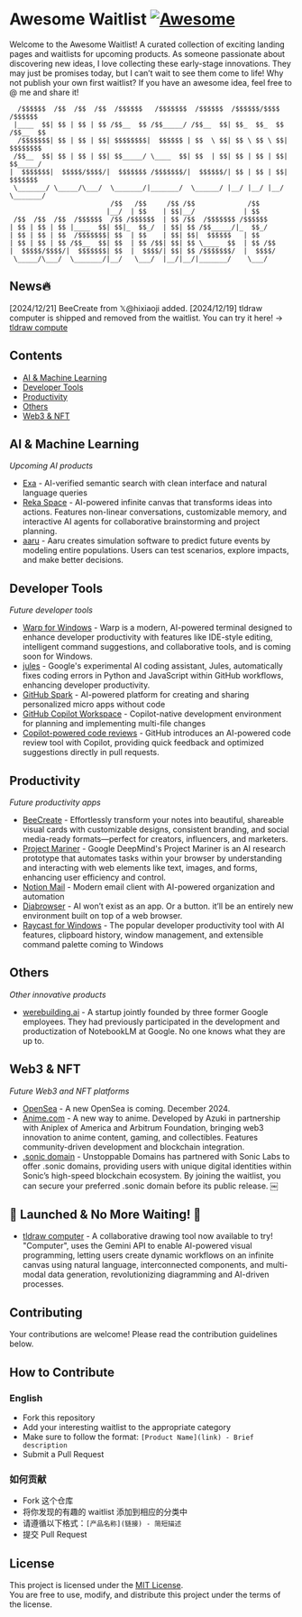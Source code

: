 # Awesome Waitlist [![Awesome](https://awesome.re/badge-flat.svg)](https://awesome.re)

Welcome to the Awesome Waitlist! A curated collection of exciting landing pages and waitlists for upcoming products. As someone passionate about discovering new ideas, I love collecting these early-stage innovations. They may just be promises today, but I can’t wait to see them come to life! Why not publish your own first waitlist? If you have an awesome idea, feel free to @ me and share it!

```
  /$$$$$$  /$$  /$$  /$$  /$$$$$$   /$$$$$$$  /$$$$$$  /$$$$$$/$$$$   /$$$$$$ 
 |____  $$| $$ | $$ | $$ /$$__  $$ /$$_____/ /$$__  $$| $$_  $$_  $$ /$$__  $$
  /$$$$$$$| $$ | $$ | $$| $$$$$$$$|  $$$$$$ | $$  \ $$| $$ \ $$ \ $$| $$$$$$$$
 /$$__  $$| $$ | $$ | $$| $$_____/ \____  $$| $$  | $$| $$ | $$ | $$| $$_____/
|  $$$$$$$|  $$$$$/$$$$/|  $$$$$$$ /$$$$$$$/|  $$$$$$/| $$ | $$ | $$|  $$$$$$$
 \_______/ \_____/\___/  \_______/|_______/  \______/ |__/ |__/ |__/ \_______/                                                      
                         /$$   /$$     /$$ /$$             /$$                
                        |__/  | $$    | $$|__/            | $$                
 /$$  /$$  /$$  /$$$$$$  /$$ /$$$$$$  | $$ /$$  /$$$$$$$ /$$$$$$              
| $$ | $$ | $$ |____  $$| $$|_  $$_/  | $$| $$ /$$_____/|_  $$_/              
| $$ | $$ | $$  /$$$$$$$| $$  | $$    | $$| $$|  $$$$$$   | $$                
| $$ | $$ | $$ /$$__  $$| $$  | $$ /$$| $$| $$ \____  $$  | $$ /$$            
|  $$$$$/$$$$/|  $$$$$$$| $$  |  $$$$/| $$| $$ /$$$$$$$/  |  $$$$/            
 \_____/\___/  \_______/|__/   \___/  |__/|__/|_______/    \___/              
```

## News🔥

[2024/12/21] BeeCreate from 𝕏@hixiaoji added.
[2024/12/19] tldraw computer is shipped and removed from the waitlist. You can try it here! -> [tldraw compute](https://computer.tldraw.com/)

## Contents

- [AI & Machine Learning](#ai--machine-learning)
- [Developer Tools](#developer-tools)
- [Productivity](#productivity)
- [Others](#others)
- [Web3 & NFT](#web3--nft)

## AI & Machine Learning

*Upcoming AI products*

- [Exa](https://exa.ai/websets) - AI-verified semantic search with clean interface and natural language queries
- [Reka Space](https://www.reka.ai/space) - AI-powered infinite canvas that transforms ideas into actions. Features non-linear conversations, customizable memory, and interactive AI agents for collaborative brainstorming and project planning.
- [aaru](https://aaruaaru.com/) - Aaru creates simulation software to predict future events by modeling entire populations. Users can test scenarios, explore impacts, and make better decisions. 

## Developer Tools

*Future developer tools*

- [Warp for Windows](https://www.windows-when.com/) - Warp is a modern, AI-powered terminal designed to enhance developer productivity with features like IDE-style editing, intelligent command suggestions, and collaborative tools, and is coming soon for Windows.
- [jules](https://labs.google.com/jules/waitlist) - Google's experimental AI coding assistant, Jules, automatically fixes coding errors in Python and JavaScript within GitHub workflows, enhancing developer productivity.
- [GitHub Spark](https://github.com/github_spark_waitlist_signup/join) - AI-powered platform for creating and sharing personalized micro apps without code
- [GitHub Copilot Workspace](https://github.com/github-copilot/workspace_waitlist_signup/join) - Copilot-native development environment for planning and implementing multi-file changes
- [Copilot-powered code reviews](https://github.com/github-copilot/code-review-waitlist) - GitHub introduces an AI-powered code review tool with Copilot, providing quick feedback and optimized suggestions directly in pull requests.

## Productivity

*Future productivity apps*

- [BeeCreate](https://beecreate.io/) - Effortlessly transform your notes into beautiful, shareable visual cards with customizable designs, consistent branding, and social media-ready formats—perfect for creators, influencers, and marketers.
- [Project Mariner](https://deepmind.google/technologies/project-mariner/) - Google DeepMind's Project Mariner is an AI research prototype that automates tasks within your browser by understanding and interacting with web elements like text, images, and forms, enhancing user efficiency and control.
- [Notion Mail](https://www.notion.com/product/mail) - Modern email client with AI-powered organization and automation
- [Diabrowser](https://www.diabrowser.com/) - AI won’t exist as an app. Or a button. it’ll be an entirely new environment built on top of a web browser.
- [Raycast for Windows](https://www.raycast.com/windows) - The popular developer productivity tool with AI features, clipboard history, window management, and extensible command palette coming to Windows

## Others

*Other innovative products*

- [werebuilding.ai](https://werebuilding.ai/) - A startup jointly founded by three former Google employees. They had previously participated in the development and productization of NotebookLM at Google. No one knows what they are up to.

## Web3 & NFT

*Future Web3 and NFT platforms*

- [OpenSea](https://opensea.io/waitlist) - A new OpenSea is coming. December 2024.
- [Anime.com](https://www.anime.com/) - A new way to anime. Developed by Azuki in partnership with Aniplex of America and Arbitrum Foundation, bringing web3 innovation to anime content, gaming, and collectibles. Features community-driven development and blockchain integration.
- [.sonic domain](https://get.unstoppabledomains.com/sonic-waitlist/) - Unstoppable Domains has partnered with Sonic Labs to offer .sonic domains, providing users with unique digital identities within Sonic’s high-speed blockchain ecosystem. By joining the waitlist, you can secure your preferred .sonic domain before its public release. ￼

## 🎉 Launched & No More Waiting! 🚀
- [tldraw computer](https://computer.tldraw.com/) - A collaborative drawing tool now available to try! "Computer", uses the Gemini API to enable AI-powered visual programming, letting users create dynamic workflows on an infinite canvas using natural language, interconnected components, and multi-modal data generation, revolutionizing diagramming and AI-driven processes.


## Contributing

Your contributions are welcome! Please read the contribution guidelines below.

## How to Contribute

### English
- Fork this repository
- Add your interesting waitlist to the appropriate category
- Make sure to follow the format: `[Product Name](link) - Brief description`
- Submit a Pull Request

### 如何贡献

- Fork 这个仓库
- 将你发现的有趣的 waitlist 添加到相应的分类中
- 请遵循以下格式：`[产品名称](链接) - 简短描述`
- 提交 Pull Request

## License
This project is licensed under the [MIT License](./LICENSE).  
You are free to use, modify, and distribute this project under the terms of the license.
